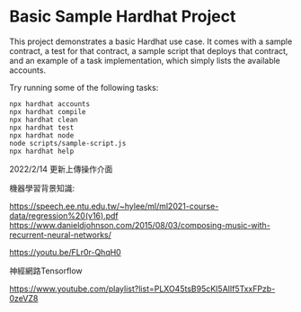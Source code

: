 # Basic Sample Hardhat Project

This project demonstrates a basic Hardhat use case. It comes with a sample contract, a test for that contract, a sample script that deploys that contract, and an example of a task implementation, which simply lists the available accounts.

Try running some of the following tasks:

```shell
npx hardhat accounts
npx hardhat compile
npx hardhat clean
npx hardhat test
npx hardhat node
node scripts/sample-script.js
npx hardhat help
```
2022/2/14 更新上傳操作介面

機器學習背景知識: 

https://speech.ee.ntu.edu.tw/~hylee/ml/ml2021-course-data/regression%20(v16).pdf
https://www.danieldjohnson.com/2015/08/03/composing-music-with-recurrent-neural-networks/

https://youtu.be/FLr0r-QhqH0

神經網路Tensorflow

https://www.youtube.com/playlist?list=PLXO45tsB95cKI5AIlf5TxxFPzb-0zeVZ8

